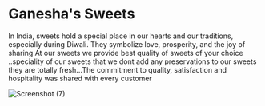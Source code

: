 # Ganesha's Sweets 
In India, sweets hold a special place in our hearts and our traditions, especially during Diwali.
They symbolize love, prosperity, and the joy of sharing.At our sweets we provide best quality 
of sweets of your choice ..speciality of our sweets that we dont add any preservations to 
our sweets they are totally fresh...The commitment to quality, satisfaction and hospitality was shared with
every customer

![Screenshot (7)](https://github.com/user-attachments/assets/d304e964-82cc-4186-b827-85d9370eaf15)

